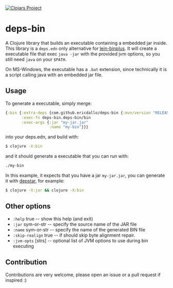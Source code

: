 [![Clojars Project](https://img.shields.io/clojars/v/com.github.ericdallo/deps-bin.svg)](https://clojars.org/com.github.ericdallo/deps-bin)

# deps-bin

A Clojure library that builds an executable containing a embedded jar inside.
This library is a `deps.edn` only alternative for [lein-binplus](https://github.com/BrunoBonacci/lein-binplus). It will create a executable file that exec `java -jar` with the provided jvm options, so you still need `java` on your `$PATH`.

On MS-Windows, the executable has a `.bat` extension, since technically it is a script calling java with an embedded jar file.

## Usage

To generate a executable, simply merge:

```clojure
{:bin {:extra-deps {com.github.ericdallo/deps-bin {:mvn/version "RELEASE"}}
       :exec-fn deps-bin.deps-bin/bin
       :exec-args {:jar "my-jar.jar" 
                   :name "my-bin"}}}
```

into your deps.edn, and build with:

``` bash
$ clojure -X:bin
```

and it should generate a executable that you can run with:

``` bash
./my-bin
```

In this example, it expects that you have a jar `my-jar.jar`, you can generate it with [depstar](https://github.com/seancorfield/depstar), for example:

``` bash
$ clojure -X:jar && clojure -X:bin
```

## Other options

- `:help` true              -- show this help (and exit)
- `:jar` sym-or-str         -- specify the source name of the JAR file
- `:name` sym-or-str        -- specify the name of the generated BIN file
- `:skip-realign` true      -- if should skip byte alignment repair.
- `:jvm-opts` [strs]        -- optional list of JVM options to use during bin executing

## Contribution

Contributions are very welcome, please open an issue or a pull request if inspired :)
